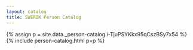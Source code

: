 ```yaml
---
layout: catalog
title: SWERIK Person Catalog
---
```

{% assign p = site.data._person-catalog.i-TjuPSYKkx95qCszBSy7x54 %}
{% include person-catalog.html p=p %}

